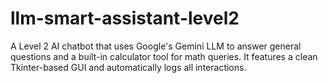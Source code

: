 # llm-smart-assistant-level2
A Level 2 AI chatbot that uses Google's Gemini LLM to answer general questions and a built-in calculator tool for math queries. It features a clean Tkinter-based GUI and automatically logs all interactions.
